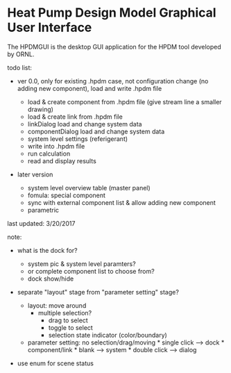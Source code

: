# Heat Pump Design Model Graphical User Interface

The HPDMGUI is the desktop GUI application for the HPDM tool developed by ORNL.

todo list:

* ver 0.0, only for existing .hpdm case, not configuration change (no adding new component), load and write .hpdm file
	* load & create component from .hpdm file (give stream line a smaller drawing)
	* load & create link from .hpdm file
	* linkDialog load and change system data
	* componentDialog load and change system data
	* system level settings (referigerant)
	* write into .hpdm file
	* run calculation
	* read and display results
	
* later version
	* system level overview table (master panel)
	* fomula: special component
	* sync with external component list & allow adding new component
	* parametric


	
last updated: 3/20/2017


note:
* what is the dock for?
	* system pic & system level paramters?
	* or complete component list to choose from?
	* dock show/hide

* separate "layout" stage from "parameter setting" stage?
	* layout: move around
		* multiple selection?
			* drag to select
			* toggle to select
			* selection state indicator (color/boundary)
	* parameter setting: no selection/drag/moving
			* single click --> dock
				* component/link
				* blank --> system
			* double click --> dialog

* use enum for scene status